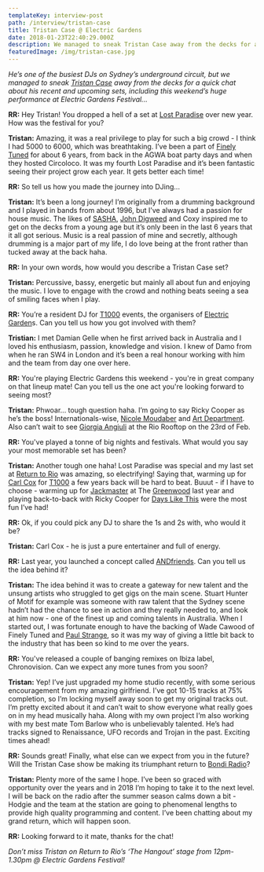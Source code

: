 ```yaml
---
templateKey: interview-post
path: /interview/tristan-case
title: Tristan Case @ Electric Gardens
date: 2018-01-23T22:40:29.000Z
description: We managed to sneak Tristan Case away from the decks for a quick chat.
featuredImage: /img/tristan-case.jpg
---
```

_He’s one of the busiest DJs on Sydney’s underground circuit, but we managed to sneak [Tristan Case](https://www.facebook.com/djtristancase/) away from the decks for a quick chat about his recent and upcoming sets, including this weekend’s huge performance at Electric Gardens Festival..._

**RR:** Hey Tristan! You dropped a hell of a set at [Lost Paradise](https://www.facebook.com/LostParadiseAU/) over new year. How was the festival for you?

**Tristan:** Amazing, it was a real privilege to play for such a big crowd - I think I had 5000 to 6000, which was breathtaking. I’ve been a part of [Finely Tuned](https://www.facebook.com/FinelyTunedAU/) for about 6 years, from back in the AGWA boat party days and when they hosted Circoloco. It was my fourth Lost Paradise and it’s been fantastic seeing their project grow each year. It gets better each time!

**RR:** So tell us how you made the journey into DJing...

**Tristan:** It’s been a long journey! I’m originally from a drumming background and I played in bands from about 1996, but I’ve always had a passion for house music. The likes of [SASHA](https://www.facebook.com/sasha/), [John Digweed](https://www.facebook.com/djjohndigweed/) and Coxy inspired me to get on the decks from a young age but it’s only been in the last 6 years that it all got serious. Music is a real passion of mine and secretly, although drumming is a major part of my life, I do love being at the front rather than tucked away at the back haha.

**RR:** In your own words, how would you describe a Tristan Case set?

**Tristan:** Percussive, bassy, energetic but mainly all about fun and enjoying the music. I love to engage with the crowd and nothing beats seeing a sea of smiling faces when I play. 

**RR:** You’re a resident DJ for [T1000](https://www.facebook.com/T1000events/?ref=br_rs) events, the organisers of [Electric Garden](https://www.facebook.com/electricgardensfestival/)s. Can you tell us how you got involved with them?

**Tristian:** I met Damian Gelle when he first arrived back in Australia and I loved his enthusiasm, passion, knowledge and vision. I knew of Damo from when he ran SW4 in London and it’s been a real honour working with him and the team from day one over here. 

**RR:** You're playing Electric Gardens this weekend - you're in great company on that lineup mate! Can you tell us the one act you're looking forward to seeing most?

**Tristan:** Phwoar... tough question haha. I’m going to say Ricky Cooper as he’s the boss! Internationals-wise, [Nicole Moudaber](https://www.facebook.com/officialnicolemoudaber/) and [Art Department](https://www.facebook.com/artdepartmentmusic/). Also can’t wait to see [Giorgia Angiuli](https://www.facebook.com/giorgia.angiuli/) at the Rio Rooftop on the 23rd of Feb.

**RR:** You've played a tonne of big nights and festivals. What would you say your most memorable set has been?

**Tristan:** Another tough one haha! Lost Paradise was special and my last set at [Return to Rio](https://www.facebook.com/ReturnToRio/) was amazing, so electrifying! Saying that, warming up for [Carl Cox](https://www.facebook.com/carlcox247/) for [T1000](https://www.facebook.com/T1000events/?ref=br_rs) a few years back will be hard to beat. Buuut - if I have to choose - warming up for [Jackmaster](https://www.facebook.com/djjackmaster/) at The [Greenwood](https://www.facebook.com/GreenwoodHotel/) last year and playing back-to-back with Ricky Cooper for [Days Like This](https://www.facebook.com/dayslikethissydney/) were the most fun I’ve had! 

**RR:** Ok, if you could pick any DJ to share the 1s and 2s with, who would it be?

**Tristan:** Carl Cox - he is just a pure entertainer and full of energy.

**RR:** Last year, you launched a concept called [ANDfriends](https://www.facebook.com/tristancaseandfriends/). Can you tell us the idea behind it?

**Tristan:** The idea behind it was to create a gateway for new talent and the unsung artists who struggled to get gigs on the main scene. Stuart Hunter of Motif for example was someone with raw talent that the Sydney scene hadn’t had the chance to see in action and they really needed to, and look at him now - one of the finest up and coming talents in Australia. When I started out, I was fortunate enough to have the backing of Wade Cawood of Finely Tuned and [Paul Strange](https://www.facebook.com/paulstrangepresents/?ref=br_rs), so it was my way of giving a little bit back to the industry that has been so kind to me over the years.  

**RR:** You've released a couple of banging remixes on Ibiza label, Chronovision. Can we expect any more tunes from you soon?

**Tristan:** Yep! I’ve just upgraded my home studio recently, with some serious encouragement from my amazing girlfriend. I’ve got 10-15 tracks at 75% completion, so I’m locking myself away soon to get my original tracks out. I’m pretty excited about it and can’t wait to show everyone what really goes on in my head musically haha. Along with my own project I’m also working with my best mate Tom Barlow who is unbelievably talented. He’s had tracks signed to Renaissance, UFO records and Trojan in the past. Exciting times ahead!

**RR:** Sounds great! Finally, what else can we expect from you in the future? Will the Tristan Case show be making its triumphant return to [Bondi Radio](https://www.facebook.com/BondiBeachRadio/)?

**Tristan:** Plenty more of the same I hope. I’ve been so graced with opportunity over the years and in 2018 I’m hoping to take it to the next level. I will be back on the radio after the summer season calms down a bit - Hodgie and the team at the station are going to phenomenal lengths to provide high quality programming and content. I’ve been chatting about my grand return, which will happen soon.

**RR:** Looking forward to it mate, thanks for the chat!

_Don’t miss Tristan on Return to Rio’s ‘The Hangout’ stage from 12pm-1.30pm @ Electric Gardens Festival!_
